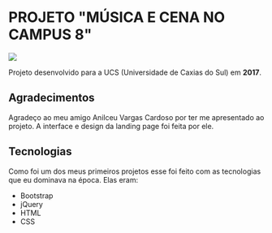 # PROJETO "MÚSICA E CENA NO CAMPUS 8"

![](example.gif)

Projeto desenvolvido para a UCS (Universidade de Caxias do Sul) em **2017**.

## Agradecimentos

Agradeço ao meu amigo Anilceu Vargas Cardoso por ter me apresentado ao projeto. A interface e design da landing page foi feita por ele.

## Tecnologias

Como foi um dos meus primeiros projetos esse foi feito com as tecnologias que eu dominava na época. Elas eram:

* Bootstrap
* jQuery
* HTML
* CSS

